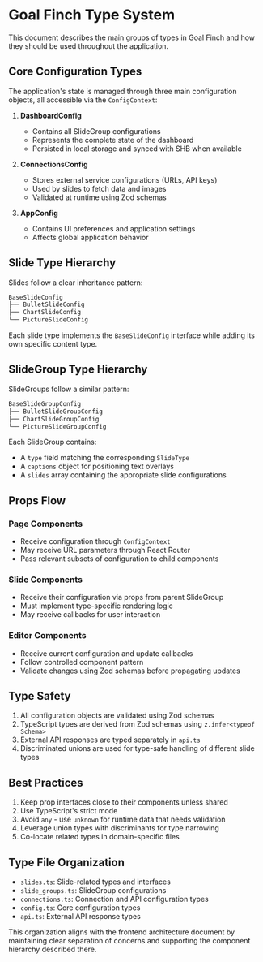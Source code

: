 # Goal Finch Type System

This document describes the main groups of types in Goal Finch and how they should be used throughout the application.

## Core Configuration Types

The application's state is managed through three main configuration objects, all accessible via the `ConfigContext`:

1. **DashboardConfig**
   - Contains all SlideGroup configurations
   - Represents the complete state of the dashboard
   - Persisted in local storage and synced with SHB when available

2. **ConnectionsConfig**
   - Stores external service configurations (URLs, API keys)
   - Used by slides to fetch data and images
   - Validated at runtime using Zod schemas

3. **AppConfig**
   - Contains UI preferences and application settings
   - Affects global application behavior

## Slide Type Hierarchy

Slides follow a clear inheritance pattern:

```typescript
BaseSlideConfig
├── BulletSlideConfig
├── ChartSlideConfig
└── PictureSlideConfig
```

Each slide type implements the `BaseSlideConfig` interface while adding its own specific content type.

## SlideGroup Type Hierarchy

SlideGroups follow a similar pattern:

```typescript
BaseSlideGroupConfig
├── BulletSlideGroupConfig
├── ChartSlideGroupConfig
└── PictureSlideGroupConfig
```

Each SlideGroup contains:
- A `type` field matching the corresponding `SlideType`
- A `captions` object for positioning text overlays
- A `slides` array containing the appropriate slide configurations

## Props Flow

### Page Components
- Receive configuration through `ConfigContext`
- May receive URL parameters through React Router
- Pass relevant subsets of configuration to child components

### Slide Components
- Receive their configuration via props from parent SlideGroup
- Must implement type-specific rendering logic
- May receive callbacks for user interaction

### Editor Components
- Receive current configuration and update callbacks
- Follow controlled component pattern
- Validate changes using Zod schemas before propagating updates

## Type Safety

1. All configuration objects are validated using Zod schemas
2. TypeScript types are derived from Zod schemas using `z.infer<typeof Schema>`
3. External API responses are typed separately in `api.ts`
4. Discriminated unions are used for type-safe handling of different slide types

## Best Practices

1. Keep prop interfaces close to their components unless shared
2. Use TypeScript's strict mode
3. Avoid `any` - use `unknown` for runtime data that needs validation
4. Leverage union types with discriminants for type narrowing
5. Co-locate related types in domain-specific files

## Type File Organization

- `slides.ts`: Slide-related types and interfaces
- `slide_groups.ts`: SlideGroup configurations
- `connections.ts`: Connection and API configuration types
- `config.ts`: Core configuration types
- `api.ts`: External API response types

This organization aligns with the frontend architecture document by maintaining clear separation of concerns and supporting the component hierarchy described there.
